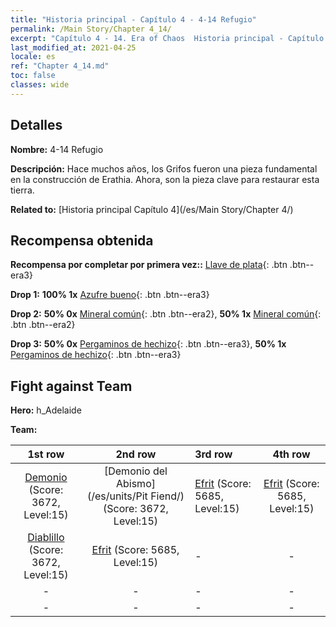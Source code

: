 ```yaml
---
title: "Historia principal - Capítulo 4 - 4-14 Refugio"
permalink: /Main Story/Chapter 4_14/
excerpt: "Capítulo 4 - 14. Era of Chaos  Historia principal - Capítulo 4_14. 4-14 Refugio"
last_modified_at: 2021-04-25
locale: es
ref: "Chapter 4_14.md"
toc: false
classes: wide
---
```


## Detalles

 **Nombre:** 4-14 Refugio

 **Descripción:** Hace muchos años, los Grifos fueron una pieza fundamental en la construcción de Erathia. Ahora, son la pieza clave para restaurar esta tierra.

 **Related to:** [Historia principal Capítulo 4](/es/Main Story/Chapter 4/)

## Recompensa obtenida

 **Recompensa por completar por primera vez::** [Llave de plata](/ItemsES/con_693/){: .btn .btn--era3}

 **Drop 1:** **100% 1x** [Azufre bueno](/ItemsES/mat_15/){: .btn .btn--era3}

 **Drop 2:** **50% 0x** [Mineral común](/ItemsES/mat_6/){: .btn .btn--era2}, **50% 1x** [Mineral común](/ItemsES/mat_6/){: .btn .btn--era2}

 **Drop 3:** **50% 0x** [Pergaminos de hechizo](/ItemsES/con_694/){: .btn .btn--era3}, **50% 1x** [Pergaminos de hechizo](/ItemsES/con_694/){: .btn .btn--era3}


## Fight against Team
 **Hero:** h_Adelaide

 **Team:**


  | 1st row | 2nd row | 3rd row | 4th row |
  |:----:|:----:|:----|:----:|
  | [Demonio](/es/units/Demon/) (Score: 3672, Level:15)  | [Demonio del Abismo](/es/units/Pit Fiend/) (Score: 3672, Level:15)  | [Efrit](/es/units/Efreeti/) (Score: 5685, Level:15)  | [Efrit](/es/units/Efreeti/) (Score: 5685, Level:15)  |
  | [Diablillo](/es/units/Imp/) (Score: 3672, Level:15)  | [Efrit](/es/units/Efreeti/) (Score: 5685, Level:15)  | - | - |
  | - | - | - | - |
  | - | - | - | - |


